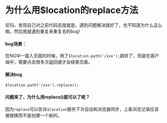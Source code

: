 为什么用$location的replace方法
=============================

尼玛，发现自己对之前代码态度就是，遇到问题解决就好了，也不知道为什么这么做。然后我就遇到重复来重复去的bug!

#### bug场景：
  在NG中一载入页面的时候，用了`$location.path('/xxx');`跳转了，但是在客户端中，需要点击很多次返回键才会结束页面。
  
#### 解决bug
  `$location.path('/xxx').replace();` 
  
#### 问题来了，为什么用replace()就可以了呢？
  因为`replace`可以告诉`$location`服务下次自动和浏览器同步，上条浏览记录应该被替换而不是创建一个新的。
